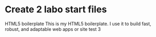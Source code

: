 # Create 2 labo start files
 HTML5 boilerplate 
This is my HTML5 boilerplate. I use it to build fast, robust, and adaptable web apps or site test 3